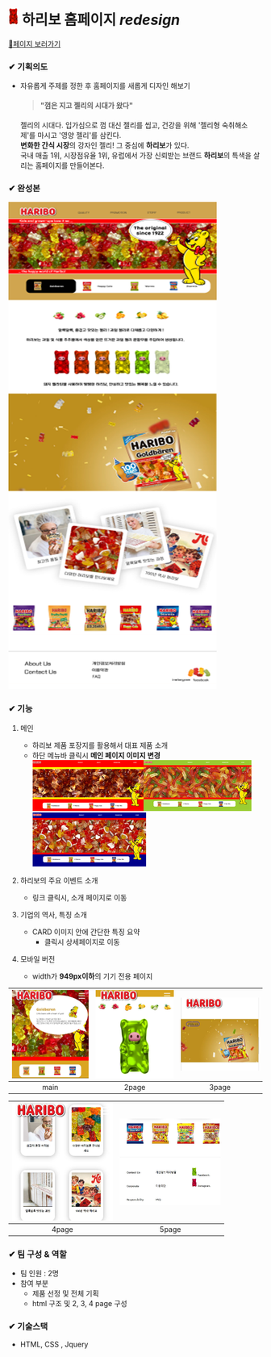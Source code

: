 # <img src="./img/gummy_bear_(1).png" width="20px"/> 하리보  홈페이지 *redesign*   
[🚀페이지 보러가기](https://ggang89.github.io/academy_haribo/)
### ✔ 기획의도   
* 자유롭게 주제를 정한 후 홈페이지를 새롭게 디자인 해보기   
    > #### "껌은 지고 젤리의 시대가 왔다"  

    젤리의 시대다. 입가심으로 껌 대신 젤리를 씹고, 건강을 위해 '젤리형 숙취해소제'를 마시고 '영양 젤리'를 삼킨다.    
     **변화한 간식 시장**의 강자인 젤리! 그 중심에 **하리보**가 있다.    
    국내 매출 1위, 시장점유율 1위, 유럽에서 가장 신뢰받는 브랜드 **하리보**의 특색을 살리는 홈페이지를 만들어본다.   


### ✔ 완성본 
![완성이미지](image-3.png)

### ✔ 기능
1. 메인   
    * 하리보 제품 포장지를 활용해서 대표 제품 소개   
     *  하단 메뉴바 클릭시 **메인 페이지 이미지 변경**   
     ![alt text](image-4.png)![alt text](image-5.png)![alt text](image-6.png)

2. 하리보의 주요 이벤트 소개    
    * 링크 클릭시, 소개 페이지로 이동   

3. 기업의 역사, 특징 소개   
   * CARD 이미지 안에 간단한 특징 요약   
     * 클릭시 상세페이지로 이동

4. 모바일 버전   
    * width가 **949px이하**의 기기 전용 페이지   

|<img src="./img/readme/mobile1.JPG" width="200px"/>|<img src="./img/readme/mobile2.JPG" width="200px"/>|<img src="./img/readme/mobile3.JPG" width="200px"/>|
|:----:|:----:|:----:|
|main|2page|3page|

|<img src="./img/readme/mobile4.JPG" width="200px"/>  |<img src="./img/readme/mobile5.JPG" width="200px"/>|
|:----:|:----:|
| 4page |5page|



### ✔ 팀 구성 & 역할
  * 팀 인원 : 2명
  * 참여 부분   
     *  제품 선정 및 전체 기획   
     *  html 구조 및 2, 3, 4 page 구성

### ✔ 기술스택   
 * HTML, CSS , Jquery